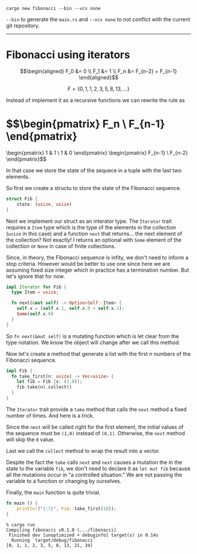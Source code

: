     cargo new fibonacci --bin --vcs none

`--bin` to generate the `main.rs` and `--vcs none` to not conflict with the current git repository.

---
# Fibonacci using iterators

$$\begin{aligned}
F_0 &= 0 \\
F_1 &= 1 \\
F_n &= F_{n-2} + F_{n-1}
\end{aligned}$$

$$
F = \{0,1,1,2,3,5,8,13,\dots\}
$$

Instead of implement it as a recursive functions we can rewrite the rule as

$$\begin{pmatrix}
F_n \\
F_{n-1}
\end{pmatrix}
=
\begin{pmatrix}
1 & 1 \\
1 & 0
\end{pmatrix}
\begin{pmatrix}
F_{n-1} \\
F_{n-2}
\end{pmatrix}$$

In that case we store the state of the sequece in a tuple with the last two elements.

So first we create a structu to store the state of the Fibonacci sequence.

```rust
struct Fib {
    state: (usize, usize)
}
```

Next we implement our struct as an interator type. The `Iterator` trait requires a `Item` type which is the type of the elements in the collection (`usize` in this case) and a function `next` that returns... the next element of the collection? Not exactly! I returns an optional with `Some` element of the collection or `None` in case of finite collections.

Since, in theory, the Fibonacci sequence is infity, we don't need to inform a stop criteria. However would be better to use one since here we are assuming fixed size integer which in practice has a termination number. But let's ignore that for now.

```rust
impl Iterator for Fib {
  type Item = usize;

  fn next(&mut self) -> Option<Self::Item> {
    self.x = (self.x.1, self.x.0 + self.x.1);
    Some(self.x.0)
  }
}
```

So `fn next(&mut self)` is a mutating function which is let clear from the type notation. We know the object will change after we call this method.

Now let's create a method that generate a list with the first $n$ numbers of the Fibonacci sequence.

```rust
impl Fib {
  fn take_first(n: usize) -> Vec<usize> {
    let fib = Fib {x: (1,0)};
    fib.take(n).collect()
  }
}
```

The `Iterator` trait provide a `take` method that calls the `next` method a fixed number of times. And here is a trick.

Since the `next` will be called right for the first element, the initial values of the sequence must be `(1,0)` instead of `(0,1)`. Otherwise, the `next` method will skip the `0` value.

Last we call the `collect` method to wrap the result into a vector.

Despite the fact the `take` calls `next` and `next` causes a mutation the in the state to the variable `fib`, we don't need to declare it as `let mut fib` because all the mutations occur in "a controlled situation." We are not passing the variable to a function or changing by ourselves.

Finally, the `main` function is quite trivial.

```rust
fn main () {
    println!("{:?}", Fib::take_first(10));
}
```

    % cargo run   
    Compiling fibonacci v0.1.0 (.../fibonacci)
     Finished dev [unoptimized + debuginfo] target(s) in 0.14s
      Running `target/debug/fibonacci`
    [0, 1, 1, 2, 3, 5, 8, 13, 21, 34]